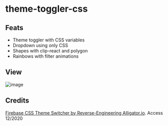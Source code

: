 # theme-toggler-css

## Feats

* Theme toggler with CSS variables
* Dropdown using only CSS
* Shapes with clip-react and polygon
* Rainbows with filter animations

## View

![image](./Peek%2005-12-2020%2017-19.gif)

## Credits

[Firebase CSS Theme Switcher by Reverse-Engineering Alligator.io](https://youtu.be/rXuHGLzSmSE). Access 12/2020
